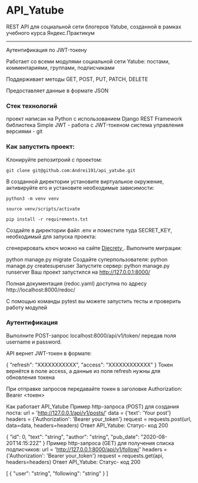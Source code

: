 # API_Yatube
REST API для социальной сети блогеров Yatube, созданной в рамках учебного курса Яндекс.Практикум

---

Аутентификация по JWT-токену

Работает со всеми модулями социальной сети Yatube: постами, комментариями, группами, подписчиками

Поддерживает методы GET, POST, PUT, PATCH, DELETE

Предоставляет данные в формате JSON

### Стек технологий

проект написан на Python с использованием Django REST Framework
библиотека Simple JWT - работа с JWT-токеном
система управления версиями - git

### Как запустить проект:
Клонируйте репозитроий с проектом:
```
git clone git@github.com:Andrei191/api_yatube.git
```
В созданной директории установите виртуальное окружение, активируйте его и установите необходимые зависимости:
```
python3 -m venv venv
```
```
source venv/scripts/activate
```
```
pip install -r requirements.txt
```

Создайте в директории файл .env и поместите туда SECRET_KEY, необходимый для запуска проекта:

сгенерировать ключ можно на сайте <a href="https://djecrety.ir/"> Djecrety </a>.
Выполните миграции:

python manage.py migrate
Создайте суперпользователя:
python manage.py createsuperuser
Запустите сервер:
python manage.py runserver
Ваш проект запустился на http://127.0.0.1:8000/

Полная документация (redoc.yaml) доступна по адресу http://localhost:8000/redoc/

С помощью команды pytest вы можете запустить тесты и проверить работу модулей

### Аутентификация
Выполните POST-запрос localhost:8000/api/v1/token/ передав поля username и password.

API вернет JWT-токен в формате:

{
    "refresh": "ХХХХХХХХХХХ",
    "access": "ХХХХХХХХХХХХ"
}
Токен вернётся в поле access, а данные из поля refresh нужны для обновления токена

При отправке запроcов передавайте токен в заголовке Authorization: Bearer <токен>

Как работает API_Yatube
Пример http-запроса (POST) для создания поста:
url = 'http://127.0.0.1/api/v1/posts/'
data = {'text': 'Your post'}
headers = {'Authorization': 'Bearer your_token'}
request = requests.post(url, data=data, headers=headers)
Ответ API_Yatube:
Статус- код 200

{
  "id": 0,
  "text": "string",
  "author": "string",
  "pub_date": "2020-08-20T14:15:22Z"
}
Пример http-запроса (GET) для получения списка подписчиков:
url = 'http://127.0.0.1:8000/api/v1/follow/'
headers = {'Authorization': 'Bearer your_token'}
request = requests.get(api, headers=headers)
Ответ API_Yatube:
Статус- код 200

[
  {
    "user": "string",
    "following": "string"
  }
]
